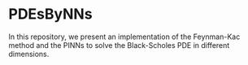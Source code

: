 # PDEsByNNs
In this repository, we present an implementation of the Feynman-Kac method and the PINNs to solve the Black-Scholes PDE in different dimensions.
